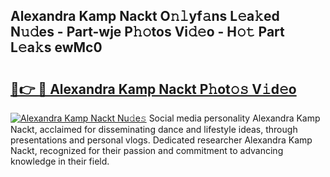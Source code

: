 ## Alexandra Kamp Nackt O𝚗𝚕yf𝚊ns L𝚎a𝚔ed N𝚞𝚍es - Part-wje P𝚑𝚘tos Vi𝚍𝚎o - H𝚘𝚝 Part L𝚎a𝚔s ewMc0

# <h2><a href="http://kfcax6.oniu.top/?m=Alexandra+Kamp+Nackt">🔗👉 🔴 Alexandra Kamp Nackt P𝚑ot𝚘𝚜 V𝚒d𝚎o</a></h2>

[![Alexandra Kamp Nackt Nu𝚍e𝚜](https://i.imgur.com/0qMVB7G.gif)](http://kfcax6.oniu.top/?m=Alexandra+Kamp+Nackt)
Social media personality Alexandra Kamp Nackt, acclaimed for disseminating dance and lifestyle ideas, through presentations and personal vlogs. Dedicated researcher Alexandra Kamp Nackt, recognized for their passion and commitment to advancing knowledge in their field.  
